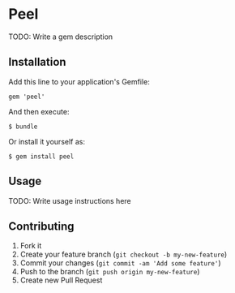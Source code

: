 # Peel

TODO: Write a gem description

## Installation

Add this line to your application's Gemfile:

    gem 'peel'

And then execute:

    $ bundle

Or install it yourself as:

    $ gem install peel

## Usage

TODO: Write usage instructions here

## Contributing

1. Fork it
2. Create your feature branch (`git checkout -b my-new-feature`)
3. Commit your changes (`git commit -am 'Add some feature'`)
4. Push to the branch (`git push origin my-new-feature`)
5. Create new Pull Request
